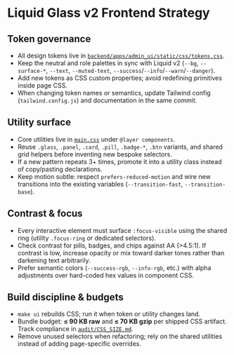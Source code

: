 # Liquid Glass v2 Frontend Strategy

## Token governance
- All design tokens live in [`backend/apps/admin_ui/static/css/tokens.css`](../backend/apps/admin_ui/static/css/tokens.css).
- Keep the neutral and role palettes in sync with Liquid v2 (`--bg`, `--surface-*`, `--text`, `--muted-text`, `--success`/`--info`/`--warn`/`--danger`).
- Add new tokens as CSS custom properties; avoid redefining primitives inside page CSS.
- When changing token names or semantics, update Tailwind config (`tailwind.config.js`) and documentation in the same commit.

## Utility surface
- Core utilities live in [`main.css`](../backend/apps/admin_ui/static/css/main.css) under `@layer components`.
- Reuse `.glass`, `.panel`, `.card`, `.pill`, `.badge-*`, `.btn` variants, and shared grid helpers before inventing new bespoke selectors.
- If a new pattern repeats 3+ times, promote it into a utility class instead of copy/pasting declarations.
- Keep motion subtle: respect `prefers-reduced-motion` and wire new transitions into the existing variables (`--transition-fast`, `--transition-base`).

## Contrast & focus
- Every interactive element must surface `:focus-visible` using the shared ring (utility `.focus-ring` or dedicated selectors).
- Check contrast for pills, badges, and chips against AA (>4.5:1). If contrast is low, increase opacity or mix toward darker tones rather than darkening text arbitrarily.
- Prefer semantic colors (`--success-rgb`, `--info-rgb`, etc.) with alpha adjustments over hard-coded hex values in component CSS.

## Build discipline & budgets
- `make ui` rebuilds CSS; run it when token or utility changes land.
- Bundle budget: **≤ 90 KB raw** and **≤ 70 KB gzip** per shipped CSS artifact. Track compliance in [`audit/CSS_SIZE.md`](../audit/CSS_SIZE.md).
- Remove unused selectors when refactoring; rely on the shared utilities instead of adding page-specific overrides.

